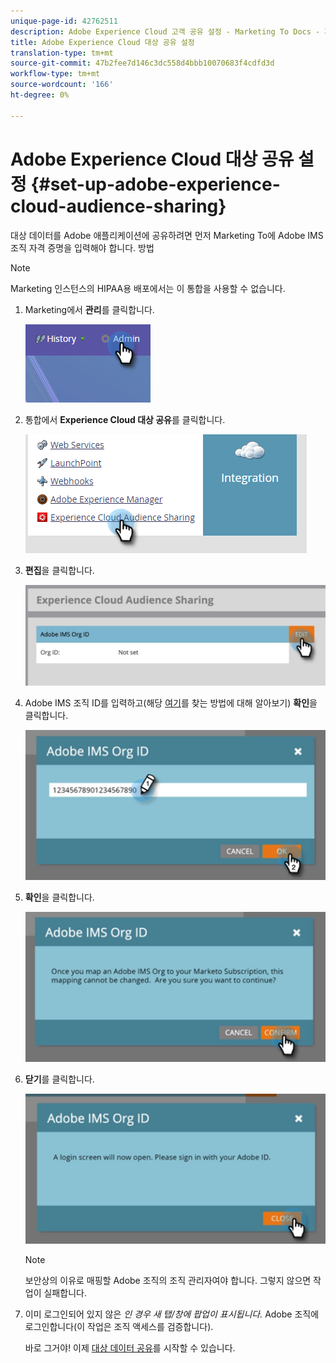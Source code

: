 ```yaml
---
unique-page-id: 42762511
description: Adobe Experience Cloud 고객 공유 설정 - Marketing To Docs - 제품 설명서
title: Adobe Experience Cloud 대상 공유 설정
translation-type: tm+mt
source-git-commit: 47b2fee7d146c3dc558d4bbb10070683f4cdfd3d
workflow-type: tm+mt
source-wordcount: '166'
ht-degree: 0%

---
```



# Adobe Experience Cloud 대상 공유 설정 {#set-up-adobe-experience-cloud-audience-sharing}

대상 데이터를 Adobe 애플리케이션에 공유하려면 먼저 Marketing To에 Adobe IMS 조직 자격 증명을 입력해야 합니다. 방법

>[!NOTE]
>
>Marketing 인스턴스의 HIPAA용 배포에서는 이 통합을 사용할 수 없습니다.

1. Marketing에서 **관리**&#x200B;를 클릭합니다.

   ![](assets/one-2.png)

1. 통합에서 **Experience Cloud 대상 공유**&#x200B;를 클릭합니다.

   ![](assets/two-2.png)

1. **편집**&#x200B;을 클릭합니다.

   ![](assets/three-2.png)

1. Adobe IMS 조직 ID를 입력하고(해당 [여기](http://docs.adobe.com/content/help/en/control-panel/using/faq.html)를 찾는 방법에 대해 알아보기) **확인**&#x200B;을 클릭합니다.

   ![](assets/four-2.png)

1. **확인**&#x200B;을 클릭합니다.

   ![](assets/five-1.png)

1. **닫기**&#x200B;를 클릭합니다.

   ![](assets/six-2.png)

   >[!NOTE]
   >
   >보안상의 이유로 매핑할 Adobe 조직의 조직 관리자여야 합니다. 그렇지 않으면 작업이 실패합니다.

1. 이미 로그인되어 있지 않은 *인 경우 새 탭/창에 팝업이 표시됩니다.* Adobe 조직에 로그인합니다(이 작업은 조직 액세스를 검증합니다).

   바로 그거야! 이제 [대상 데이터 공유](http://docs.marketo.com/x/ogI6Ag)를 시작할 수 있습니다.

